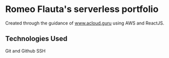 # Romeo Flauta's serverless portfolio
Created through the guidance of www.acloud.guru using AWS and ReactJS.

## Technologies Used

Git and Github
SSH
